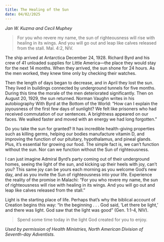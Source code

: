 ```yaml
---
title: The Healing of the Sun
date: 04/02/2025
---
```


_Jan W. Kuzma and Cecil Muphey_

> <p></p>
> For you who revere my name, the sun of righteousness will rise with healing in its wings. And you will go out and leap like calves released from the stall. Mal. 4:2, NIV.

The ship arrived at Antarctica December 24, 1928. Richard Byrd and his crew of 41 unloaded supplies for Little America—the place they would stay for the next 14 months. When they arrived, the sun shone for 24 hours. As the men worked, they knew time only by checking their watches.

Then the length of days began to decrease, and in April they lost the sun. They lived in buildings connected by underground tunnels for five months. During this time the morale of the men deteriorated significantly. Then on August 20, 1929, the sun returned. Norman Vaughn writes in his autobiography With Byrd at the Bottom of the World: “How can I explain the joyousness of the first few days of sunlight? We felt like prisoners who had received commutation of our sentences. A brightness appeared on our faces. We walked faster and moved with an energy we had long forgotten.”

Do you take the sun for granted? It has incredible health-giving properties such as killing germs, helping our bodies manufacture vitamin D, and improving the function of our pituitary, hypothalamus, and pineal glands. Plus, it’s essential for growing our food. The simple fact is, we can’t function without the sun. Nor can we function without the Sun of righteousness.

I can just imagine Admiral Byrd’s party coming out of their underground homes, seeing the light of the sun, and kicking up their heels with joy, can’t you? This same joy can be yours each morning as you welcome God’s new day, and as you invite the Sun of righteousness into your life. Experience the reality of the promise in Malachi: “For you who revere my name, the sun of righteousness will rise with healing in its wings. And you will go out and leap like calves released from the stall.”

Light is the starting place of life. Perhaps that’s why the biblical account of Creation begins this way: “In the beginning . . . God said, ‘Let there be light,’ and there was light. God saw that the light was good” (Gen. 1:1-4, NIV).

> <callout></callout>
> Spend some time today in the light God created for you to enjoy.

_Used by permission of Health Ministries, North American Division of Seventh-day Adventists._